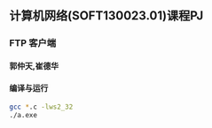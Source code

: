 ## 计算机网络(SOFT130023.01)课程PJ

### FTP 客户端

#### 郭仲天,崔德华

#### 编译与运行
```bash
gcc *.c -lws2_32
./a.exe
```